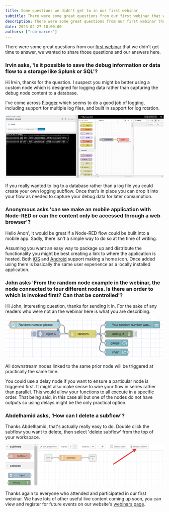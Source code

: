 ```yaml
---
title: Some questions we didn't get to in our first webinar
subtitle: There were some great questions from our first webinar that we didn't get time to answer, we wanted to share those questions and our answers here.
description: There were some great questions from our first webinar that we didn't get time to answer, we wanted to share those questions and our answers here.
date: 2023-02-27 18:00:00
authors: ["rob-marcer"]
---
```


There were some great questions from our [first webinar](https://www.youtube.com/watch?v=47EvfmJji-k) that we didn't get time to answer, we wanted to share those questions and our answers here. 
<!--more-->

### Irvin asks, 'is it possible to save the debug information or data flow to a storage like Splunk or SQL'?

Hi Irvin, thanks for the question. I suspect you might be better using a custom node which is designed for logging data rather than capturing the debug node content to a database.

I've come across [Flogger](https://flows.nodered.org/node/node-red-contrib-flogger) which seems to do a good job of logging, including support for multiple log files, and built in support for log rotation.

![Capturing debug to a log file using Flogger](./images/flogger.gif "Capturing debug to a log file using Flogger")

If you really wanted to log to a database rather than a log file you could create your own logging subflow. Once that's in place you can drop it into your flow as needed to capture your debug data for later consumption.

### Anonymous asks 'can we make an mobile application with Node-RED or can the content only be accessed through a web browser'?

Hello Anon', it would be great if a Node-RED flow could be built into a mobile app. Sadly, there isn't a simple way to do so at the time of writing.

Assuming you want an easy way to package up and distribute the functionality you might be best creating a link to where the application is hosted. Both [iOS](https://www.macrumors.com/how-to/add-a-web-link-to-home-screen-iphone-ipad/) and [Android](https://www.androidauthority.com/add-website-android-iphone-home-screen-3181682/) support making a home icon. Once added using them is basically the same user experience as a locally installed application. 

### John asks 'From the random node example in the webinar, the node connected to four different nodes. Is there an order to which is invoked first? Can that be controlled'?

Hi John, interesting question, thanks for sending it in. For the sake of any readers who were not an the webinar here is what you are describing.

![Flow where the random number generator sends a message to 4 nodes at the same time](./images/chart-flow.png "Flow where the random number generator sends a message to 4 nodes at the same time")

All downstream nodes linked to the same prior node will be triggered at practically the same time.

You could use a delay node if you want to ensure a particular node is triggered first. It might also make sense to wire your flow in series rather than parallel. This would allow your functions to all execute in a specific order. That being said, in this case all but one of the nodes do not have outputs so using delays might be the only practical option.

### Abdelhamid asks, 'How can I delete a subflow'?

Thanks Abdelhamid, that's actually really easy to do. Double click the subflow you want to delete, then select 'delete subflow' from the top of your workspace.

![How to delete a subflow](./images/delete-subflow.png "How to delete a subflow")

Thanks again to everyone who attended and participated in our first webinar. We have lots of other useful live content coming up soon, you can view and register for future events on our website's [webinars page](https://flowforge.com/webinars/).
